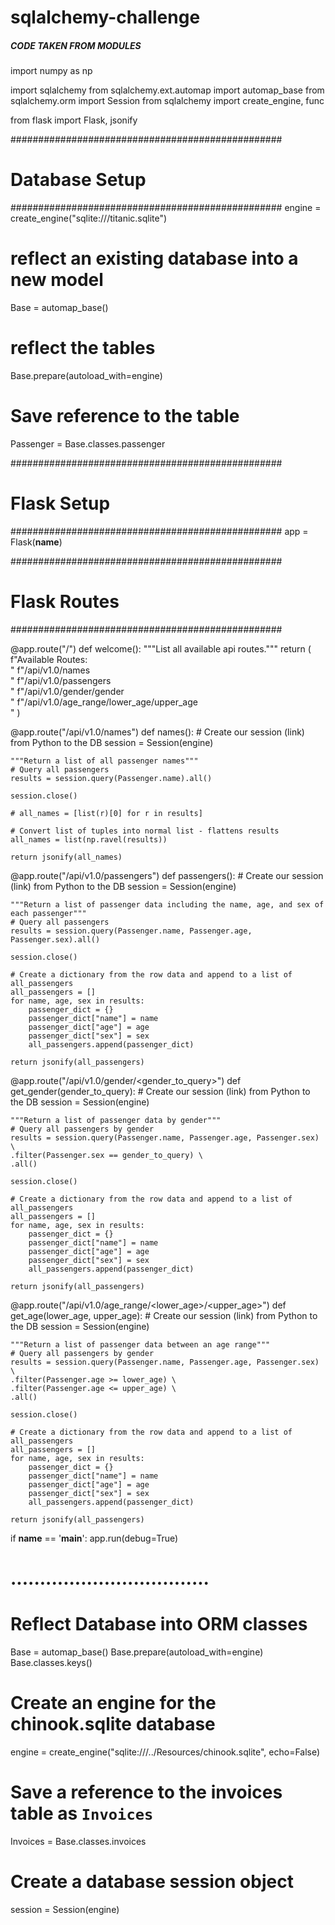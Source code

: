 # sqlalchemy-challenge

##### CODE TAKEN FROM MODULES
import numpy as np

import sqlalchemy
from sqlalchemy.ext.automap import automap_base
from sqlalchemy.orm import Session
from sqlalchemy import create_engine, func

from flask import Flask, jsonify


#################################################
# Database Setup
#################################################
engine = create_engine("sqlite:///titanic.sqlite")

# reflect an existing database into a new model
Base = automap_base()
# reflect the tables
Base.prepare(autoload_with=engine)

# Save reference to the table
Passenger = Base.classes.passenger

#################################################
# Flask Setup
#################################################
app = Flask(__name__)

#################################################
# Flask Routes
#################################################

@app.route("/")
def welcome():
    """List all available api routes."""
    return (
        f"Available Routes:<br/>"
        f"/api/v1.0/names<br/>"
        f"/api/v1.0/passengers<br/>"
        f"/api/v1.0/gender/gender<br/>"
        f"/api/v1.0/age_range/lower_age/upper_age<br/>"
    )


@app.route("/api/v1.0/names")
def names():
    # Create our session (link) from Python to the DB
    session = Session(engine)

    """Return a list of all passenger names"""
    # Query all passengers
    results = session.query(Passenger.name).all()
    
    session.close()
    
    # all_names = [list(r)[0] for r in results]

    # Convert list of tuples into normal list - flattens results
    all_names = list(np.ravel(results))

    return jsonify(all_names)

@app.route("/api/v1.0/passengers")
def passengers():
    # Create our session (link) from Python to the DB
    session = Session(engine)

    """Return a list of passenger data including the name, age, and sex of each passenger"""
    # Query all passengers
    results = session.query(Passenger.name, Passenger.age, Passenger.sex).all()

    session.close()

    # Create a dictionary from the row data and append to a list of all_passengers
    all_passengers = []
    for name, age, sex in results:
        passenger_dict = {}
        passenger_dict["name"] = name
        passenger_dict["age"] = age
        passenger_dict["sex"] = sex
        all_passengers.append(passenger_dict)

    return jsonify(all_passengers)


@app.route("/api/v1.0/gender/<gender_to_query>")
def get_gender(gender_to_query):
    # Create our session (link) from Python to the DB
    session = Session(engine)

    """Return a list of passenger data by gender"""
    # Query all passengers by gender
    results = session.query(Passenger.name, Passenger.age, Passenger.sex) \
    .filter(Passenger.sex == gender_to_query) \
    .all()

    session.close()

    # Create a dictionary from the row data and append to a list of all_passengers
    all_passengers = []
    for name, age, sex in results:
        passenger_dict = {}
        passenger_dict["name"] = name
        passenger_dict["age"] = age
        passenger_dict["sex"] = sex
        all_passengers.append(passenger_dict)

    return jsonify(all_passengers)


@app.route("/api/v1.0/age_range/<lower_age>/<upper_age>")
def get_age(lower_age, upper_age):
    # Create our session (link) from Python to the DB
    session = Session(engine)

    """Return a list of passenger data between an age range"""
    # Query all passengers by gender
    results = session.query(Passenger.name, Passenger.age, Passenger.sex) \
    .filter(Passenger.age >= lower_age) \
    .filter(Passenger.age <= upper_age) \
    .all()

    session.close()

    # Create a dictionary from the row data and append to a list of all_passengers
    all_passengers = []
    for name, age, sex in results:
        passenger_dict = {}
        passenger_dict["name"] = name
        passenger_dict["age"] = age
        passenger_dict["sex"] = sex
        all_passengers.append(passenger_dict)

    return jsonify(all_passengers)


if __name__ == '__main__':
    app.run(debug=True)

# ..................................

# Reflect Database into ORM classes
Base = automap_base()
Base.prepare(autoload_with=engine)
Base.classes.keys()

# Create an engine for the chinook.sqlite database
engine = create_engine("sqlite:///../Resources/chinook.sqlite", echo=False)

# Save a reference to the invoices table as `Invoices`
Invoices = Base.classes.invoices

# Create a database session object
session = Session(engine)

